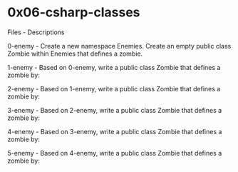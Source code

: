 # 0x06-csharp-classes  

Files - Descriptions  

0-enemy - Create a new namespace Enemies. Create an empty public class Zombie within Enemies that defines a zombie.  

1-enemy - Based on 0-enemy, write a public class Zombie that defines a zombie by:  

2-enemy - Based on 1-enemy, write a public class Zombie that defines a zombie by:  

3-enemy - Based on 2-enemy, write a public class Zombie that defines a zombie by:  

4-enemy - Based on 3-enemy, write a public class Zombie that defines a zombie by:  

5-enemy - Based on 4-enemy, write a public class Zombie that defines a zombie by:  

